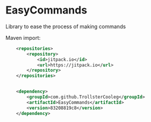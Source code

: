 # EasyCommands
Library to ease the process of making commands

Maven import:
```xml
	<repositories>
		<repository>
		    <id>jitpack.io</id>
		    <url>https://jitpack.io</url>
		</repository>
	</repositories>


	<dependency>
	    <groupId>com.github.TrollsterCooleg</groupId>
	    <artifactId>EasyCommands</artifactId>
	    <version>83208819c8</version>
	</dependency>
```
